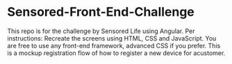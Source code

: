 # Sensored-Front-End-Challenge
This repo is for the challenge by Sensored Life using Angular.
Per instructions: Recreate the screens using HTML, CSS and JavaScript. You are free to use any front-end framework, advanced CSS if you prefer.
This is a mockup registration flow of how to register a new device for acustomer.
